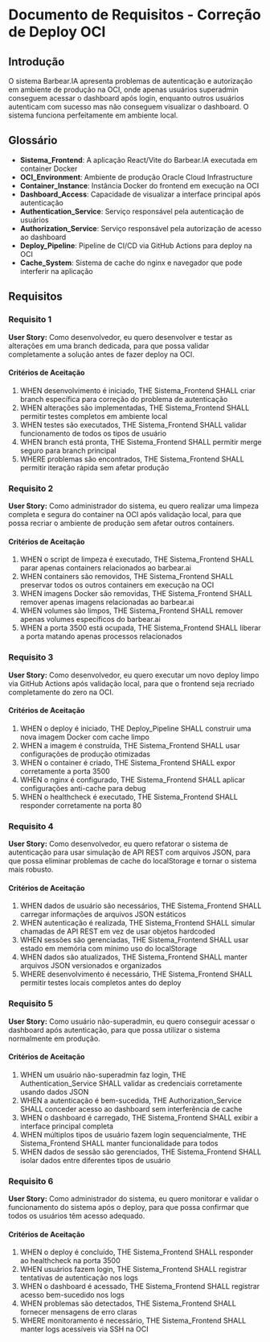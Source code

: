 # Documento de Requisitos - Correção de Deploy OCI

## Introdução

O sistema Barbear.IA apresenta problemas de autenticação e autorização em ambiente de produção na OCI, onde apenas usuários superadmin conseguem acessar o dashboard após login, enquanto outros usuários autenticam com sucesso mas não conseguem visualizar o dashboard. O sistema funciona perfeitamente em ambiente local.

## Glossário

- **Sistema_Frontend**: A aplicação React/Vite do Barbear.IA executada em container Docker
- **OCI_Environment**: Ambiente de produção Oracle Cloud Infrastructure
- **Container_Instance**: Instância Docker do frontend em execução na OCI
- **Dashboard_Access**: Capacidade de visualizar a interface principal após autenticação
- **Authentication_Service**: Serviço responsável pela autenticação de usuários
- **Authorization_Service**: Serviço responsável pela autorização de acesso ao dashboard
- **Deploy_Pipeline**: Pipeline de CI/CD via GitHub Actions para deploy na OCI
- **Cache_System**: Sistema de cache do nginx e navegador que pode interferir na aplicação

## Requisitos

### Requisito 1

**User Story:** Como desenvolvedor, eu quero desenvolver e testar as alterações em uma branch dedicada, para que possa validar completamente a solução antes de fazer deploy na OCI.

#### Critérios de Aceitação

1. WHEN desenvolvimento é iniciado, THE Sistema_Frontend SHALL criar branch específica para correção do problema de autenticação
2. WHEN alterações são implementadas, THE Sistema_Frontend SHALL permitir testes completos em ambiente local
3. WHEN testes são executados, THE Sistema_Frontend SHALL validar funcionamento de todos os tipos de usuário
4. WHEN branch está pronta, THE Sistema_Frontend SHALL permitir merge seguro para branch principal
5. WHERE problemas são encontrados, THE Sistema_Frontend SHALL permitir iteração rápida sem afetar produção

### Requisito 2

**User Story:** Como administrador do sistema, eu quero realizar uma limpeza completa e segura do container na OCI após validação local, para que possa recriar o ambiente de produção sem afetar outros containers.

#### Critérios de Aceitação

1. WHEN o script de limpeza é executado, THE Sistema_Frontend SHALL parar apenas containers relacionados ao barbear.ai
2. WHEN containers são removidos, THE Sistema_Frontend SHALL preservar todos os outros containers em execução na OCI
3. WHEN imagens Docker são removidas, THE Sistema_Frontend SHALL remover apenas imagens relacionadas ao barbear.ai
4. WHEN volumes são limpos, THE Sistema_Frontend SHALL remover apenas volumes específicos do barbear.ai
5. WHEN a porta 3500 está ocupada, THE Sistema_Frontend SHALL liberar a porta matando apenas processos relacionados

### Requisito 3

**User Story:** Como desenvolvedor, eu quero executar um novo deploy limpo via GitHub Actions após validação local, para que o frontend seja recriado completamente do zero na OCI.

#### Critérios de Aceitação

1. WHEN o deploy é iniciado, THE Deploy_Pipeline SHALL construir uma nova imagem Docker com cache limpo
2. WHEN a imagem é construída, THE Sistema_Frontend SHALL usar configurações de produção otimizadas
3. WHEN o container é criado, THE Sistema_Frontend SHALL expor corretamente a porta 3500
4. WHEN o nginx é configurado, THE Sistema_Frontend SHALL aplicar configurações anti-cache para debug
5. WHEN o healthcheck é executado, THE Sistema_Frontend SHALL responder corretamente na porta 80

### Requisito 4

**User Story:** Como desenvolvedor, eu quero refatorar o sistema de autenticação para usar simulação de API REST com arquivos JSON, para que possa eliminar problemas de cache do localStorage e tornar o sistema mais robusto.

#### Critérios de Aceitação

1. WHEN dados de usuário são necessários, THE Sistema_Frontend SHALL carregar informações de arquivos JSON estáticos
2. WHEN autenticação é realizada, THE Sistema_Frontend SHALL simular chamadas de API REST em vez de usar objetos hardcoded
3. WHEN sessões são gerenciadas, THE Sistema_Frontend SHALL usar estado em memória com mínimo uso do localStorage
4. WHEN dados são atualizados, THE Sistema_Frontend SHALL manter arquivos JSON versionados e organizados
5. WHERE desenvolvimento é necessário, THE Sistema_Frontend SHALL permitir testes locais completos antes do deploy

### Requisito 5

**User Story:** Como usuário não-superadmin, eu quero conseguir acessar o dashboard após autenticação, para que possa utilizar o sistema normalmente em produção.

#### Critérios de Aceitação

1. WHEN um usuário não-superadmin faz login, THE Authentication_Service SHALL validar as credenciais corretamente usando dados JSON
2. WHEN a autenticação é bem-sucedida, THE Authorization_Service SHALL conceder acesso ao dashboard sem interferência de cache
3. WHEN o dashboard é carregado, THE Sistema_Frontend SHALL exibir a interface principal completa
4. WHEN múltiplos tipos de usuário fazem login sequencialmente, THE Sistema_Frontend SHALL manter funcionalidade para todos
5. WHEN dados de sessão são gerenciados, THE Sistema_Frontend SHALL isolar dados entre diferentes tipos de usuário

### Requisito 6

**User Story:** Como administrador do sistema, eu quero monitorar e validar o funcionamento do sistema após o deploy, para que possa confirmar que todos os usuários têm acesso adequado.

#### Critérios de Aceitação

1. WHEN o deploy é concluído, THE Sistema_Frontend SHALL responder ao healthcheck na porta 3500
2. WHEN usuários fazem login, THE Sistema_Frontend SHALL registrar tentativas de autenticação nos logs
3. WHEN o dashboard é acessado, THE Sistema_Frontend SHALL registrar acesso bem-sucedido nos logs
4. WHEN problemas são detectados, THE Sistema_Frontend SHALL fornecer mensagens de erro claras
5. WHERE monitoramento é necessário, THE Sistema_Frontend SHALL manter logs acessíveis via SSH na OCI